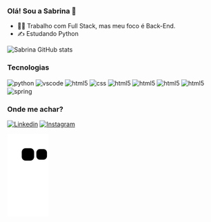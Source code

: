 ### Olá! Sou a Sabrina 🦁 
 - 👨‍💻 Trabalho com Full Stack, mas meu foco é Back-End. 
 - ✍️ Estudando Python


![Sabrina GitHub stats](https://github-readme-stats.vercel.app/api?username=sabrinatopel&show_icons=true&theme=synthwave)

### Tecnologias

<div style="display: inline_block">
<img alt="python" src="https://img.shields.io/badge/Python-14354C?style=for-the-badge&logo=python&logoColor=white" align="center">
 <img alt="vscode" src="https://img.shields.io/badge/Visual_Studio_Code-0078D4?style=for-the-badge&logo=visual%20studio%20code&logoColor=white" align="center">
<img alt="html5" src="https://img.shields.io/badge/HTML-239120?style=for-the-badge&logo=html5&logoColor=white" align="center">
<img alt="css" src="https://img.shields.io/badge/CSS-239120?&style=for-the-badge&logo=css3&logoColor=white" align="center">
<img alt="html5" src="https://img.shields.io/badge/Java-ED8B00?style=for-the-badge&logo=java&logoColor=white" align="center">
<img alt="html5" src="https://img.shields.io/badge/TypeScript-007ACC?style=for-the-badge&logo=typescript&logoColor=white" align="center">
<img alt="html5" src="https://img.shields.io/badge/Angular-DD0031?style=for-the-badge&logo=angular&logoColor=white" align="center">
<img alt="html5" src="https://img.shields.io/badge/MySQL-00000F?style=for-the-badge&logo=mysql&logoColor=white" align="center">
<img alt="spring" src="https://img.shields.io/badge/Spring-6DB33F?style=for-the-badge&logo=spring&logoColor=white" align="center">
 </div>

### Onde me achar?
[![Linkedin](https://img.shields.io/badge/LinkedIn-0077B5?style=for-the-badge&logo=linkedin&logoColor=white)](https://www.linkedin.com/in/sabrina-topel) [![Instagram](https://img.shields.io/badge/Instagram-E4405F?style=for-the-badge&logo=instagram&logoColor=white)](https://www.instagram.com/sabrina.topel/)

![Snake animation](https://github.com/sabrinatopel/sabrinatopel/blob/output/github-contribution-grid-snake.svg#gh-dark-mode-only)
 
